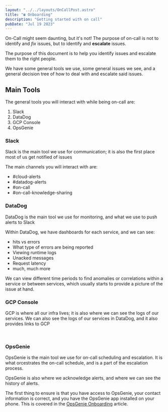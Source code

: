 ```yaml
---
layout: "../../layouts/OnCallPost.astro"
title: "☎️ Onboarding"
description: "Getting started with on call"
pubDate: "Jul 19 2023"
---
```


On-Call might seem daunting, but it's not! The purpose of on-call is not to identify and *fix* issues, but to identify and **escalate** issues.

The purpose of this document is to help you identify issues and escalate them to the right people.

We have some general tools we use, some general issues we see, and a general decision tree of how to deal with and escalate said issues.

## Main Tools

The general tools you will interact with while being on-call are:

1. Slack
1. DataDog
1. GCP Console
1. OpsGenie

### Slack

Slack is the main tool we use for communication; it is also the first place most of us get notified of issues

The main channels you will interact with are:

- #cloud-alerts
- #datadog-alerts
- #on-call
- #on-call-knowledge-sharing

### DataDog

DataDog is the main tool we use for monitoring, and what we use to push alerts to Slack

Within DataDog, we have dashboards for each service, and we can see:

- hits vs errors
- What type of errors are being reported
- Viewing runtime logs
- Unacked messages
- Request latency
- much, much more

We can view different time periods to find anomalies or correlations within a service or between services, which usually starts to provide a picture of the issue at hand.

### GCP Console

GCP is where all our infra lives; it is also where we can see the logs of our services. We can also see the logs of our services in DataDog, and it also provides links to GCP

<br>

### OpsGenie

OpsGenie is the main tool we use for on-call scheduling and escalation. It is what orcestrates the on-call schedule, and is a part of the escalation process.

OpsGenie is also where we acknowledge alerts, and where we can see the history of alerts.

The first thing to ensure is that you have access to OpsGenie, your contact information is correct, and you have the OpsGenie app installed on your phone. This is covered in the [OpsGenie Onboarding](/oncall/opsgenie) article.
